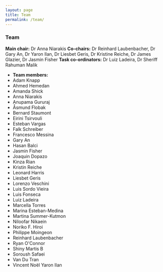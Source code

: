 ```yaml
---
layout: page
title: Team
permalink: /team/
---
```


### Team
**Main chair:** Dr Anna Niarakis
**Co-chairs:** Dr Reinhard Laubenbacher, Dr Gary An, Dr Yaron Ilan, Dr Liesbet Geris, Dr Kristine Reiche, Dr James Glazier, Dr Jasmin Fisher
**Task co-ordinators:** Dr Luiz Ladeira, Dr Sheriff Rahuman Malik 
- **Team members:** 
- Adam Knapp
- Ahmed Hemedan
- Amanda Shick
- Anna Niarakis
- Anupama Gururaj
- Åsmund Flobak
- Bernard Staumont
- Eirini Tsirvouli
- Esteban Vargas
- Falk Schreiber
- Francesco Messina
- Gary An
- Hasan Balci
- Jasmin Fisher
- Joaquin Dopazo
- Kinza Rian
- Kristin Reiche
- Leonard Harris
- Liesbet Geris
- Lorenzo Veschini
- Luis Sordo Vieira
- Luis Fonseca
- Luiz Ladeira
- Marcella Torres
- Marina Esteban-Medina
- Martina Summer-Kutmon
- Niloofar Nikaein
- Noriko F. Hiroi
- Philippe Moingeon
- Reinhard Laubenbacher
- Ryan O'Connor
- Shiny Martis B
- Soroush Safaei
- Van Du Tran
- Vincent Noël
Yaron Ilan
